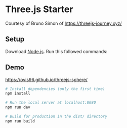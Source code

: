 # Three.js Starter
Courtesy of Bruno Simon of https://threejs-journey.xyz/

## Setup
Download [Node.js](https://nodejs.org/en/download/).
Run this followed commands:

## Demo
https://ovis96.github.io/threejs-sphere/
``` bash
# Install dependencies (only the first time)
npm install

# Run the local server at localhost:8080
npm run dev

# Build for production in the dist/ directory
npm run build
```
